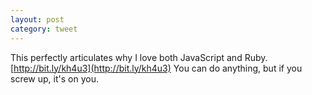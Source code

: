 ```yaml
---
layout: post
category: tweet
---
```

This perfectly articulates why I love both JavaScript and Ruby. [http://bit.ly/kh4u3](http://bit.ly/kh4u3) You can do anything, but if you screw up, it's on you.